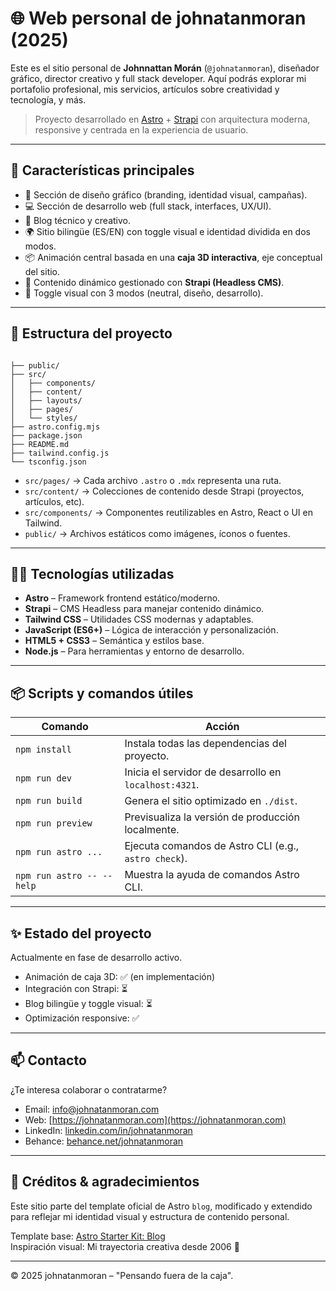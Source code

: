 # 🌐 Web personal de johnatanmoran (2025)

Este es el sitio personal de **Johnnattan Morán** (`@johnatanmoran`), diseñador gráfico, director creativo y full stack developer. Aquí podrás explorar mi portafolio profesional, mis servicios, artículos sobre creatividad y tecnología, y más.

> Proyecto desarrollado en [Astro](https://astro.build) + [Strapi](https://strapi.io) con arquitectura moderna, responsive y centrada en la experiencia de usuario.

---

## 🚀 Características principales

-   🎨 Sección de diseño gráfico (branding, identidad visual, campañas).
-   💻 Sección de desarrollo web (full stack, interfaces, UX/UI).
-   📝 Blog técnico y creativo.
-   🌍 Sitio bilingüe (ES/EN) con toggle visual e identidad dividida en dos modos.
-   📦 Animación central basada en una **caja 3D interactiva**, eje conceptual del sitio.
-   🔧 Contenido dinámico gestionado con **Strapi (Headless CMS)**.
-   🟰 Toggle visual con 3 modos (neutral, diseño, desarrollo).

---

## 🧱 Estructura del proyecto

```

├── public/
├── src/
│   ├── components/
│   ├── content/
│   ├── layouts/
│   ├── pages/
│   └── styles/
├── astro.config.mjs
├── package.json
├── README.md
├── tailwind.config.js
└── tsconfig.json

```

-   `src/pages/` → Cada archivo `.astro` o `.mdx` representa una ruta.
-   `src/content/` → Colecciones de contenido desde Strapi (proyectos, artículos, etc).
-   `src/components/` → Componentes reutilizables en Astro, React o UI en Tailwind.
-   `public/` → Archivos estáticos como imágenes, íconos o fuentes.

---

## 🧑‍💻 Tecnologías utilizadas

-   **Astro** – Framework frontend estático/moderno.
-   **Strapi** – CMS Headless para manejar contenido dinámico.
-   **Tailwind CSS** – Utilidades CSS modernas y adaptables.
-   **JavaScript (ES6+)** – Lógica de interacción y personalización.
-   **HTML5 + CSS3** – Semántica y estilos base.
-   **Node.js** – Para herramientas y entorno de desarrollo.

---

## 📦 Scripts y comandos útiles

| Comando                   | Acción                                                |
| ------------------------- | ----------------------------------------------------- |
| `npm install`             | Instala todas las dependencias del proyecto.          |
| `npm run dev`             | Inicia el servidor de desarrollo en `localhost:4321`. |
| `npm run build`           | Genera el sitio optimizado en `./dist`.               |
| `npm run preview`         | Previsualiza la versión de producción localmente.     |
| `npm run astro ...`       | Ejecuta comandos de Astro CLI (e.g., `astro check`).  |
| `npm run astro -- --help` | Muestra la ayuda de comandos Astro CLI.               |

---

## ✨ Estado del proyecto

Actualmente en fase de desarrollo activo.

-   Animación de caja 3D: ✅ (en implementación)
-   Integración con Strapi: ⏳
-   Blog bilingüe y toggle visual: ⏳
-   Optimización responsive: ✅

---

## 📫 Contacto

¿Te interesa colaborar o contratarme?

-   Email: [info@johnatanmoran.com](mailto:info@johnatanmoran.com)
-   Web: [https://johnatanmoran.com](https://johnatanmoran.com)
-   LinkedIn: [linkedin.com/in/johnatanmoran](https://linkedin.com/in/johnatanmoran)
-   Behance: [behance.net/johnatanmoran](https://behance.net/johnatanmoran)

---

## 🧠 Créditos & agradecimientos

Este sitio parte del template oficial de Astro `blog`, modificado y extendido para reflejar mi identidad visual y estructura de contenido personal.

Template base: [Astro Starter Kit: Blog](https://github.com/withastro/astro/tree/latest/examples/blog)  
Inspiración visual: Mi trayectoria creativa desde 2006 🧡

---

© 2025 johnatanmoran – "Pensando fuera de la caja".
